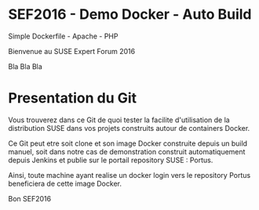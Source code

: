 # SEF2016 - Demo Docker - Auto Build
Simple Dockerfile - Apache - PHP

Bienvenue au SUSE Expert Forum 2016

Bla Bla Bla 

# Presentation du Git

Vous trouverez dans ce Git de quoi tester la facilite d'utilisation de la distribution SUSE dans vos projets construits autour de containers Docker.

Ce Git peut etre soit clone et son image Docker construite depuis un build manuel, soit dans notre cas de demonstration construit automatiquement depuis Jenkins et publie sur le portail repository SUSE : Portus.

Ainsi, toute machine ayant realise un docker login vers le repository Portus beneficiera de cette image Docker.

Bon SEF2016
